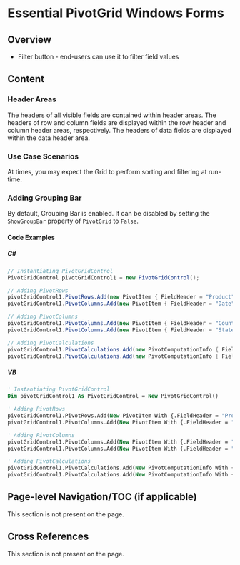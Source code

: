 <!--
source: image
domain: syncfusion-sdk
task: pdf-ocr-to-markdown
language: en
source_filename: page_027.jpeg
document_name: PivotGrid
page_number: 027
page_id: PivotGrid#page_027
product: Syncfusion Winforms
version: 11.4.0.26
timestamp: 2025-08-09T07:54:20Z
fidelity: lossless
-->

# Essential PivotGrid Windows Forms

## Overview
- Filter button - end-users can use it to filter field values

## Content

### Header Areas

The headers of all visible fields are contained within header areas. The headers of row and column fields are displayed within the row header and column header areas, respectively. The headers of data fields are displayed within the data header area.

### Use Case Scenarios

At times, you may expect the Grid to perform sorting and filtering at run-time.

### Adding Grouping Bar

By default, Grouping Bar is enabled. It can be disabled by setting the `ShowGroupBar` property of `PivotGrid` to `False`.

#### Code Examples

##### C#

```csharp
// Instantiating PivotGridControl
PivotGridControl pivotGridControl1 = new PivotGridControl();

// Adding PivotRows
pivotGridControl1.PivotRows.Add(new PivotItem { FieldHeader = "Product" });
pivotGridControl1.PivotColumns.Add(new PivotItem { FieldHeader = "Date" });

// Adding PivotColumns
pivotGridControl1.PivotColumns.Add(new PivotItem { FieldHeader = "Country" });
pivotGridControl1.PivotColumns.Add(new PivotItem { FieldHeader = "State" });

// Adding PivotCalculations
pivotGridControl1.PivotCalculations.Add(new PivotComputationInfo { FieldName="Amount", Format="C" });
pivotGridControl1.PivotCalculations.Add(new PivotComputationInfo { FieldName = "Quantity", Format = "#,##0" });
```

##### VB

```vb
' Instantiating PivotGridControl
Dim pivotGridControl1 As PivotGridControl = New PivotGridControl()

' Adding PivotRows
pivotGridControl1.PivotRows.Add(New PivotItem With {.FieldHeader = "Product"})
pivotGridControl1.PivotColumns.Add(New PivotItem With {.FieldHeader = "Date"})

' Adding PivotColumns
pivotGridControl1.PivotColumns.Add(New PivotItem With {.FieldHeader = "Country"})
pivotGridControl1.PivotColumns.Add(New PivotItem With {.FieldHeader = "State"})

' Adding PivotCalculations
pivotGridControl1.PivotCalculations.Add(New PivotComputationInfo With {.FieldName = "Amount", .Format = "C"})
pivotGridControl1.PivotCalculations.Add(New PivotComputationInfo With {.FieldName = "Quantity", .Format = "#,##0"})
```

## Page-level Navigation/TOC (if applicable)

This section is not present on the page.

## Cross References

This section is not present on the page.

<!-- tags: [pivotgrid, windowsforms, filterbutton, groupingbar, usecasescenario] keywords: [pivotgrid, windowsforms, filterbutton, groupingbar, sorting, filtering] -->